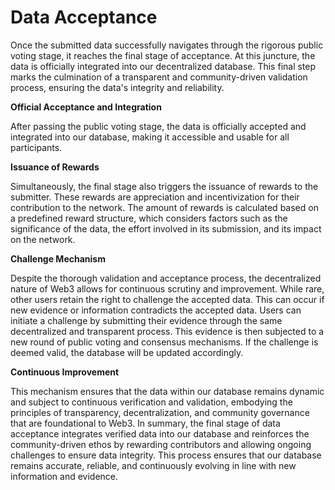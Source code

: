 # Data Acceptance

Once the submitted data successfully navigates through the rigorous public voting stage, it reaches the final stage of acceptance. At this juncture, the data is officially integrated into our decentralized database. This final step marks the culmination of a transparent and community-driven validation process, ensuring the data's integrity and reliability.

**Official Acceptance and Integration**

After passing the public voting stage, the data is officially accepted and integrated into our database, making it accessible and usable for all participants.

**Issuance of Rewards**

Simultaneously, the final stage also triggers the issuance of rewards to the submitter. These rewards are appreciation and incentivization for their contribution to the network. The amount of rewards is calculated based on a predefined reward structure, which considers factors such as the significance of the data, the effort involved in its submission, and its impact on the network.

**Challenge Mechanism**

Despite the thorough validation and acceptance process, the decentralized nature of Web3 allows for continuous scrutiny and improvement. While rare, other users retain the right to challenge the accepted data. This can occur if new evidence or information contradicts the accepted data. Users can initiate a challenge by submitting their evidence through the same decentralized and transparent process. This evidence is then subjected to a new round of public voting and consensus mechanisms. If the challenge is deemed valid, the database will be updated accordingly.

**Continuous Improvement**

This mechanism ensures that the data within our database remains dynamic and subject to continuous verification and validation, embodying the principles of transparency, decentralization, and community governance that are foundational to Web3. In summary, the final stage of data acceptance integrates verified data into our database and reinforces the community-driven ethos by rewarding contributors and allowing ongoing challenges to ensure data integrity. This process ensures that our database remains accurate, reliable, and continuously evolving in line with new information and evidence.
